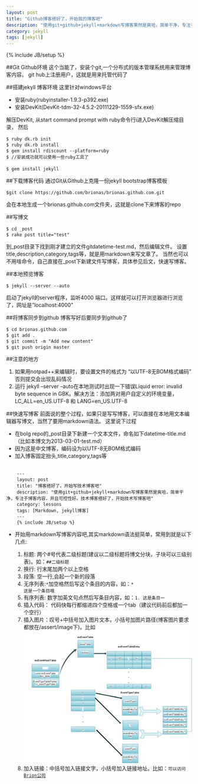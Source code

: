 ```yaml
---
layout: post
title: "Github博客搭好了，开始我的博客吧"
description: "使用git+github+jekyll+markdown写博客果然是爽哈，简单干净，专注于博客内容，并且可控性好。博客搭好了，开始博客之旅吧"
category: jekyll
tags: [jekyll]
---
```

{% include JB/setup %}

##Git Github环境
这个当能了，安装个git,一个分布式的版本管理系统用来管理博客内容。
git hub上注册用户，这就是用来托管代码了

##搭建jekyll 博客环境
这里针对windows平台

* 安装ruby(rubyinstaller-1.9.3-p392.exe) 
* 安装DevKit(DevKit-tdm-32-4.5.2-20111229-1559-sfx.exe)

解压DevKit, 从start command prompt with ruby命令行i进入DevKit解压缩目录， 然后

    $ ruby dk.rb init
    $ ruby dk.rb install
    $ gem install rdiscount --platform=ruby
    $ //安装成功就可以使用一些ruby工具了
    
    $ gem install jekyll 
    

##下载博客代码
通过Git从Github上克隆一份jekyll bootstrap博客模板

    $git clone https://github.com/brionas/brionas.github.com.git

会在本地生成一个brionas.github.com文件夹，这就是clone下来博客的repo

##写博文 

    $ cd _post
    $ rake post title="test"
    
到_post目录下找到刚才建立的文件gitdatetime-test.md，然后编辑文件。
设置title,description,category,tags等，就是用markdown来写文章了。
当然也可以不用啥命令，自己直接在_post下新建文件写博客，具体参见后文，快速写博客。

##本地预览博客

    $ jekyll --server --auto

启动了jekyll的server程序，监听4000 端口。这样就可以打开浏览器进行浏览了，网址是”localhost:4000”


##将博客同步到github
博客写好后要同步到github了

    $ cd brionas.github.com
    $ git add .
    $ git commit -m "Add new content" 
    $ git push origin master

##注意的地方
1. 如果用notpad++来编辑时，要设置文件的格式为 “以UTF-8无BOM格式编码” 否则提交会出现乱码情况
2. 运行 jekyll –server –auto在本地测试时出现一下错误Liquid error: invalid byte sequence in GBK。解决方法：添加两对用户自定义的环境变量，LC_ALL=en_US.UTF-8 和 LANG=en_US.UTF-8


##快速写博客
前面说的整个过程，如果只是写写博客，可以直接在本地用文本编辑器写博文，当然了要用markdown语法。
这里说下过程

* 在bolg repo的_post目录下新建一个文本文件，命名如下datetime-title.md（比如本博文为2013-03-01-test.md）
* 因为这是中文博客，编码设为以UTF-8无BOM格式编码
* 加入博客固定抬头,title,category,tags等

<pre><code>
    ---
    layout: post
    title: "博客搭好了，开始写技术博客吧"
    description: "使用git+github+jekyll+markdown写博客果然是爽哈，简单干净，专注于博客内容，并且可控性好。技术博客搭好了，开始技术写博客吧"
    category: lessons
    tags: [Markdown, jekyll博客]
    ---
    {% include JB/setup %}
</code></pre>



* 开始用markdown写博客内容吧,其实markdown语法挺简单，常用到就是以下几点:

  1. 标题: 两个#号代表二级标题(建议以二级标题将博文分块，子块可以三级别表)。如：<code>##二级标题</code>&nbsp;
  2. 换行: 行末尾加两个以上空格&nbsp;
  3. 段落: 空一行,会起一个新的段落&nbsp;
  4. 无序列表:`*`加空格然后写这个条目的内容，如：<code>* 这是一个条目哦</code>
  5. 有序列表: 数字加英文句点然后写条目内容，如：<code>1. 这是条目一 </code>
  6. 插入代码： 代码快每行都缩进四个空格或一个tab（建议代码前后都加一个空行）
  7. 插入图片：叹号+中括号加入图片文本，小括号加图片路径(博客图片要求都放在/assert/image下)。比如<code>![wxEventDS](/assets/image/wxeventds.png)</code>
  8. 加入链接：中括号加入链接文字，小括号加入链接地址。比如：<code>可以访问[Brion公司](http://www.briontech.com)</code>







